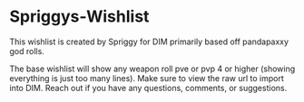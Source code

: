 # Spriggys-Wishlist
This wishlist is created by Spriggy for DIM primarily based off pandapaxxy god rolls.

The base wishlist will show any weapon roll pve or pvp 4 or higher (showing everything is just too many lines).  Make sure to view the raw url to import into DIM. Reach out if you have any questions, comments, or suggestions.
